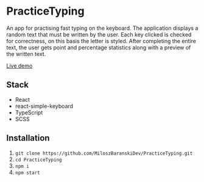 # PracticeTyping
An app for practising fast typing on the keyboard. The application displays a random text that must be written by the user. Each key clicked is checked for correctness, on this basis the letter is styled. After completing the entire text, the user gets point and percentage statistics along with a preview of the written text.

[Live demo]()

## Stack

- React
- react-simple-keyboard
- TypeScript
- SCSS

## Installation

  1. ```git clone https://github.com/MiloszBaranskiDev/PracticeTyping.git```
  2. ```cd PracticeTyping```
  3. ```npm i```
  4. ```npm start```


